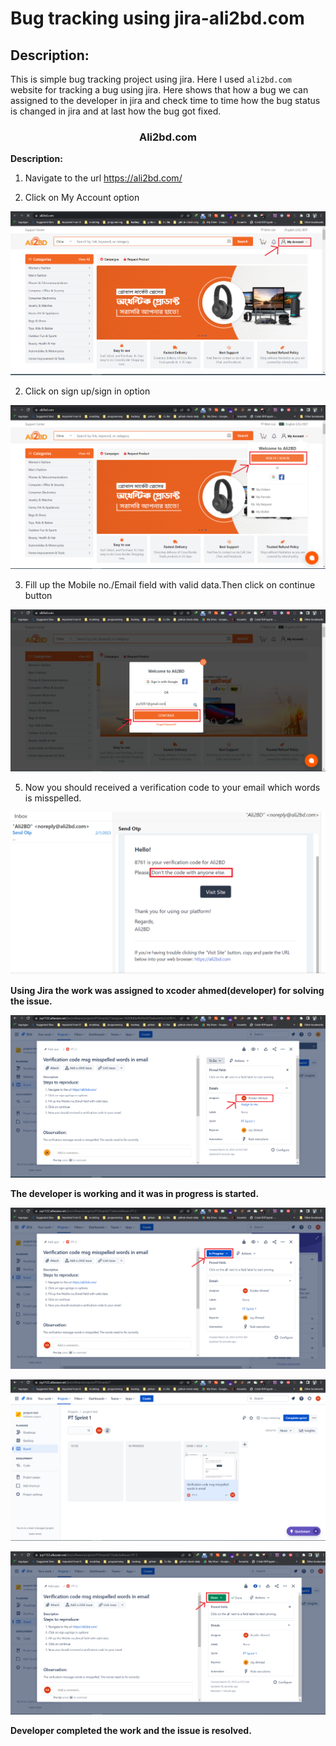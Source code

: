 # Bug tracking using jira-ali2bd.com

## Description:
This is simple bug tracking project using jira. Here I used `ali2bd.com` website for tracking a bug using jira. Here shows that how a bug we can assigned to the developer in jira and check time to time how the bug status is changed in jira and at last how the bug got fixed.


<H3 align="center">Ali2bd.com</H3>



**Description:**

1. Navigate to the url https://ali2bd.com/ 

2. Click on My Account option

![](images/jira1.PNG)

2. Click on sign up/sign in option

![](images/jira2.PNG)

3. Fill up the Mobile no./Email field with valid data.Then click on continue button

![](images/jira3.PNG)

5. Now you should received a verification code to your email which words is misspelled.

![](images/otp-msg-mispell.PNG)

**Using Jira the work was assigned to xcoder ahmed(developer) for solving the issue.**

![](images/jira4.PNG)

**The developer is working and it was in progress is started.**

![](images/jira5.PNG)

![](images/jira6.PNG)

![](images/jira7.PNG)

**Developer completed the work and the issue is resolved.**


